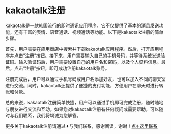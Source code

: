# kakaotalk注册

kakaotalk是一款韩国流行的即时通讯应用程序，它不仅提供了基本的消息发送功能，还有丰富的表情、语音通话、视频通话等功能。以下是kakaotalk注册的简单步骤。

首先，用户需要在应用商店中搜索并下载kakaotalk应用程序。然后，打开应用程序并点击“注册”按钮。接下来，用户需要输入自己的手机号码，并等待系统发送验证码。输入验证码后，用户需要设置自己的用户名和密码，以及个人资料信息。最后，点击“注册”按钮，即可成功注册kakaotalk账号。

注册完成后，用户可以通过手机号码或用户名添加好友，也可以加入不同的聊天室进行交流。同时，kakaotalk还提供了便捷的支付功能，方便用户在聊天时进行转账和付款。

总的来说，kakaotalk注册简单快捷，用户可以通过手机即可完成注册，随时随地与朋友进行交流和互动。如果您对kakaotalk注册有任何疑问或需要帮助，可以随时与我们联系，我们将竭诚为您解答。

更多关于kakaotalk注册请通过✈与我们联系，感谢阅读，谢谢！[点✈这里联系](https://bbd.k02.cc)